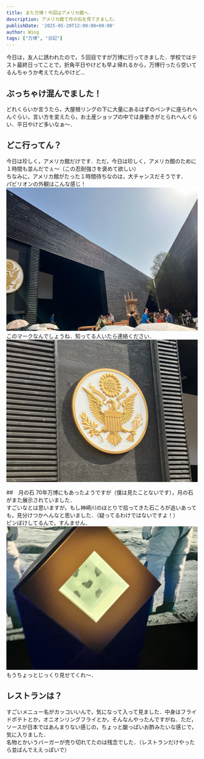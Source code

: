 ```yaml
---
title: また万博！今回はアメリカ館へ．
description: アメリカ館で月の石を見てきました．
publishDate: '2025-05-20T12:00:00+09:00'
author: Wing
tags: ["万博", "日記"]
---
```


今日は，友人に誘われたので，５回目ですが万博に行ってきました．学校ではテスト最終日ってことで，折角平日やけども早よ帰れるから，万博行ったら空いてるんちゃうか考えてたんやけど...  

<!--more-->

## ぶっちゃけ混んでました！
どれくらいか言うたら，大屋根リングの下に大量にあるはずのベンチに座られへんぐらい，言い方を変えたら，お土産ショップの中では身動きがとられへんぐらい．平日やけど多いなぁ〜．

## どこ行ってん？
今日は珍しく，アメリカ館だけです．ただ，今日は珍しく，アメリカ館のために１時間も並んだでぇ〜（この忍耐強さを褒めて欲しい）  
ちなみに，アメリカ館がたった１時間待ちなのは，大チャンスだそうです．  
パビリオンの外観はこんな感じ！  
![パビリオン外観](IMG_2983.webp)  
このマークなんでしょうね．知ってる人いたら連絡ください．  
![謎マーク](IMG_2984.webp)  

##　月の石
70年万博にもあったようですが（僕は見たことないです），月の石がまた展示されていました．  
すごいなとは思いますが，もし神崎川のほとりで拾ってきた石ころが追いあっても，見分けつかへんなと思いました．（疑ってるわけではないですよ！）  
ピンぼけしてるんで，すんません．
![月の石](IMG_2986.webp)  
もうちょっとじっくり見せてくれ〜．  

## レストランは？
すごいメニュー名がカッコいいんで，気になって入って見ました．中身はフライドポテトとか，オニオンリングフライとか，そんなんやったんですがね．ただ，ソースが日本ではあんまりない感じの，ちょっと酸っぱいお酢みたいな感じで，気に入りました．  
名物とかいうバーガーが売り切れてたのは残念でした．（レストランだけやったら並ばんでええっぽいで）